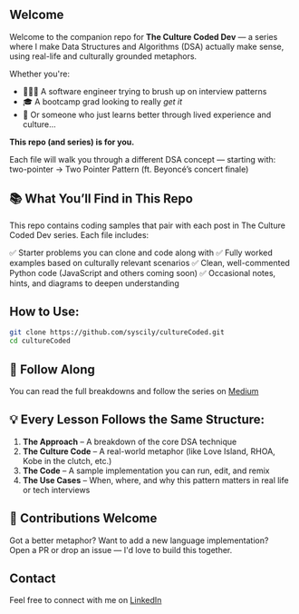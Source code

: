 ## Welcome

Welcome to the companion repo for **The Culture Coded Dev** — a series where I make Data Structures and Algorithms (DSA) actually make sense, using real-life and culturally grounded metaphors.

Whether you're:

- 👩🏾‍💻 A software engineer trying to brush up on interview patterns
- 🎓 A bootcamp grad looking to really _get it_
- 🌟 Or someone who just learns better through lived experience and culture...

**This repo (and series) is for you.**

Each file will walk you through a different DSA concept — starting with:
two-pointer → Two Pointer Pattern (ft. Beyoncé’s concert finale)

## 📚 What You’ll Find in This Repo

This repo contains coding samples that pair with each post in The Culture Coded Dev series. Each file includes:

✅ Starter problems you can clone and code along with
✅ Fully worked examples based on culturally relevant scenarios
✅ Clean, well-commented Python code (JavaScript and others coming soon)
✅ Occasional notes, hints, and diagrams to deepen understanding

## How to Use:

```bash
git clone https://github.com/syscily/cultureCoded.git
cd cultureCoded
```

## 🔗 Follow Along

You can read the full breakdowns and follow the series on [Medium](https://medium.com/@culturecoded.dev)

## 💡 Every Lesson Follows the Same Structure:

1. **The Approach** – A breakdown of the core DSA technique
2. **The Culture Code** – A real-world metaphor (like Love Island, RHOA, Kobe in the clutch, etc.)
3. **The Code** – A sample implementation you can run, edit, and remix
4. **The Use Cases** – When, where, and why this pattern matters in real life or tech interviews

## 💬 Contributions Welcome

Got a better metaphor? Want to add a new language implementation?  
Open a PR or drop an issue — I'd love to build this together.

## Contact

Feel free to connect with me on [LinkedIn](https://linkedin.com/in/syscilybrown)

